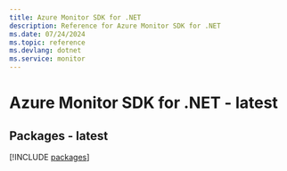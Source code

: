 ```yaml
---
title: Azure Monitor SDK for .NET
description: Reference for Azure Monitor SDK for .NET
ms.date: 07/24/2024
ms.topic: reference
ms.devlang: dotnet
ms.service: monitor
---
```

# Azure Monitor SDK for .NET - latest
## Packages - latest
[!INCLUDE [packages](monitor-index.md)]
